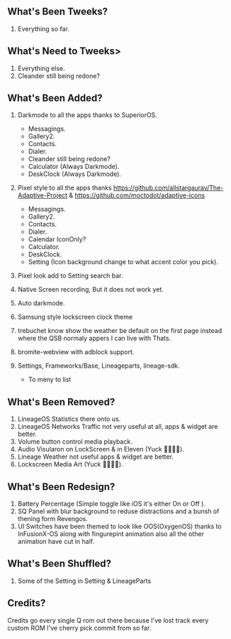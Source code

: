 What's Been Tweeks?
-------------------------
1. Everything so far.

What's Need to Tweeks>
-------------------------
1. Everything else.
2. Cleander still being redone?

What's Been Added?
-------------------------
 1. Darkmode to all the apps thanks to SuperiorOS.
       - Messagings.
       - Gallery2.
       - Contacts.
       - Dialer.
       - Cleander still being redone?
       - Calculator (Always Darkmode).
       - DeskClock (Always Darkmode).

 3. Pixel style to all the apps thanks https://github.com/allstargaurav/The-Adaptive-Project & https://github.com/moctodot/adaptive-icons
       - Messagings.
       - Gallery2.
       - Contacts.
       - Dialer.
       - Calendar IconOnly?
       - Calculator.
       - DeskClock.
       - Setting (Icon background change to what accent color you pick).


 4. Pixel look add to Setting search bar.

 5. Native Screen recording, But it does not work yet.

 5. Auto darkmode.
 
 6. Samsung style lockscreen clock theme
 
 6. trebuchet know show the weather be default on the first page instead where the QSB normaly appers I can live with Thats.
 
 7. bromite-webview with adblock support.

 8. Settings, Frameworks/Base, Lineageparts, lineage-sdk.
       - To meny to list

What's Been Removed?
-------------------------
1. LineageOS Statistics there onto us.
2. LineageOS Networks Traffic not very useful at all, apps & widget are better.
3. Volume button control media playback.
4. Audio Visularon on LockScreen & in Eleven (Yuck 🤮🤮🤮🤮).
5. Lineage Weather not useful apps & widget are better.
6. Lockscreen Media Art (Yuck 🤮🤮🤮🤮).

What's Been Redesign?
-------------------------
1. Battery Percentage (Simple toggle like iOS it's either On or Off ).
2. SQ Panel with blur background to reduse distractions and a bunsh of thening form Revengos.
2. UI Switches have been themed to look like OOS(OxygenOS) thanks to InFusionX-OS along with fingurepint animation also all the other animation have cut in half.


What's Been Shuffled?
-------------------------
1. Some of the Setting in Setting & LineageParts


Credits?
-------------------------
Credits go every single Q rom out there because I've lost track every custom ROM I've cherry pick commit from so far.
